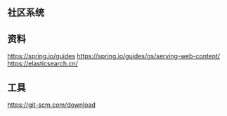## 社区系统

## 资料
https://spring.io/guides
https://spring.io/guides/gs/serving-web-content/
https://elasticsearch.cn/
## 工具
https://git-scm.com/download